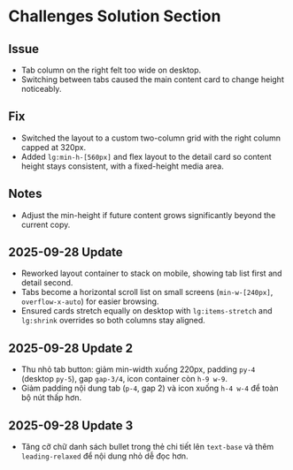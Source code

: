 # Challenges Solution Section

## Issue
- Tab column on the right felt too wide on desktop.
- Switching between tabs caused the main content card to change height noticeably.

## Fix
- Switched the layout to a custom two-column grid with the right column capped at 320px.
- Added `lg:min-h-[560px]` and flex layout to the detail card so content height stays consistent, with a fixed-height media area.

## Notes
- Adjust the min-height if future content grows significantly beyond the current copy.

## 2025-09-28 Update
- Reworked layout container to stack on mobile, showing tab list first and detail second.
- Tabs become a horizontal scroll list on small screens (`min-w-[240px]`, `overflow-x-auto`) for easier browsing.
- Ensured cards stretch equally on desktop with `lg:items-stretch` and `lg:shrink` overrides so both columns stay aligned.

## 2025-09-28 Update 2
- Thu nhỏ tab button: giảm min-width xuống 220px, padding `py-4` (desktop `py-5`), gap `gap-3/4`, icon container còn `h-9 w-9`.
- Giảm padding nội dung tab (`p-4`, gap 2) và icon xuống `h-4 w-4` để toàn bộ nút thấp hơn.


## 2025-09-28 Update 3
- Tăng cỡ chữ danh sách bullet trong thẻ chi tiết lên `text-base` và thêm `leading-relaxed` để nội dung nhỏ dễ đọc hơn.

